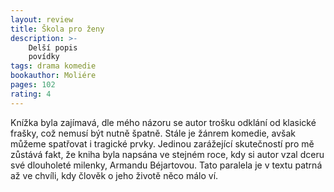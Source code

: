 ```yaml
---
layout: review
title: Škola pro ženy
description: >- 
    Delší popis
    povídky
tags: drama komedie
bookauthor: Moliére
pages: 102
rating: 4
---
```


Knížka byla zajímavá, dle mého názoru se autor trošku odklání od klasické frašky, což nemusí být nutně špatně. Stále je žánrem komedie, avšak můžeme spatřovat i tragické prvky. Jedinou zarážející skutečností pro mě zůstává fakt, že kniha byla napsána ve stejném roce, kdy si autor vzal dceru své dlouholeté milenky, Armandu Béjartovou. Tato paralela je v textu patrná až ve chvíli, kdy člověk o jeho životě něco málo ví.  